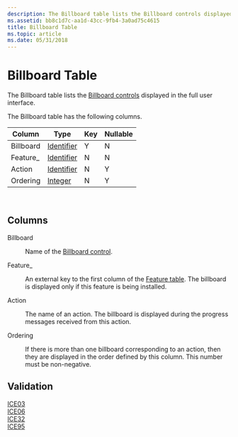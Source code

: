 ```yaml
---
description: The Billboard table lists the Billboard controls displayed in the full user interface.
ms.assetid: bb8c1d7c-aa1d-43cc-9fb4-3a0ad75c4615
title: Billboard Table
ms.topic: article
ms.date: 05/31/2018
---
```


# Billboard Table

The Billboard table lists the [Billboard controls](billboard-control.md) displayed in the full user interface.

The Billboard table has the following columns.



| Column    | Type                         | Key | Nullable |
|-----------|------------------------------|-----|----------|
| Billboard | [Identifier](identifier.md) | Y   | N        |
| Feature\_ | [Identifier](identifier.md) | N   | N        |
| Action    | [Identifier](identifier.md) | N   | Y        |
| Ordering  | [Integer](integer.md)       | N   | Y        |



 

## Columns

<dl> <dt>

<span id="Billboard"></span><span id="billboard"></span><span id="BILLBOARD"></span>Billboard
</dt> <dd>

Name of the [Billboard control](billboard-control.md).

</dd> <dt>

<span id="Feature_"></span><span id="feature_"></span><span id="FEATURE_"></span>Feature\_
</dt> <dd>

An external key to the first column of the [Feature table](feature-table.md). The billboard is displayed only if this feature is being installed.

</dd> <dt>

<span id="Action"></span><span id="action"></span><span id="ACTION"></span>Action
</dt> <dd>

The name of an action. The billboard is displayed during the progress messages received from this action.

</dd> <dt>

<span id="Ordering"></span><span id="ordering"></span><span id="ORDERING"></span>Ordering
</dt> <dd>

If there is more than one billboard corresponding to an action, then they are displayed in the order defined by this column. This number must be non-negative.

</dd> </dl>

## Validation

<dl>

[ICE03](ice03.md)  
[ICE06](ice06.md)  
[ICE32](ice32.md)  
[ICE95](ice95.md)  
</dl>

 

 



